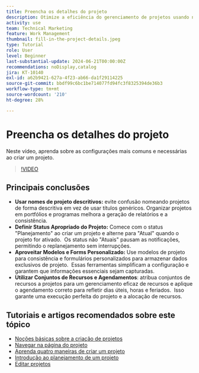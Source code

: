 ```yaml
---
title: Preencha os detalhes do projeto
description: Otimize a eficiência do gerenciamento de projetos usando nomes descritivos, definindo status apropriados, escolhendo o modo de agendamento correto, aproveitando modelos e formulários personalizados e gerenciando recursos com pools e agendamentos de recursos.
activity: use
team: Technical Marketing
feature: Work Management
thumbnail: fill-in-the-project-details.jpeg
type: Tutorial
role: User
level: Beginner
last-substantial-update: 2024-06-21T00:00:00Z
recommendations: noDisplay,catalog
jira: KT-10140
exl-id: a62b9421-627a-4f23-ab66-da1f29114225
source-git-commit: bbdf99c6bc1be714077fd94fc3f8325394de36b3
workflow-type: tm+mt
source-wordcount: '210'
ht-degree: 28%

---
```


# Preencha os detalhes do projeto

Neste vídeo, aprenda sobre as configurações mais comuns e necessárias ao criar um projeto.


>[!VIDEO](https://video.tv.adobe.com/v/3430410/?quality=12&learn=on&enablevpops=1)

## Principais conclusões

* **Usar nomes de projeto descritivos:** evite confusão nomeando projetos de forma descritiva em vez de usar títulos genéricos. &#x200B; Organizar projetos em portfólios e programas melhora a geração de relatórios e a consistência. &#x200B;
* **Definir Status Apropriado do Projeto:** Comece com o status &quot;Planejamento&quot; ao criar um projeto e alterne para &quot;Atual&quot; quando o projeto for ativado. &#x200B; Os status não &quot;Atuais&quot; pausam as notificações, permitindo o replanejamento sem interrupções. &#x200B;
* **Aproveitar Modelos e Forms Personalizado:** Use modelos de projeto para consistência e formulários personalizados para armazenar dados exclusivos de projeto. &#x200B; Essas ferramentas simplificam a configuração e garantem que informações essenciais sejam capturadas.
* **Utilizar Conjuntos de Recursos e Agendamentos**: atribua conjuntos de recursos a projetos para um gerenciamento eficaz de recursos e aplique o agendamento correto para refletir dias úteis, horas e feriados. &#x200B; Isso garante uma execução perfeita do projeto e a alocação de recursos.



## Tutoriais e artigos recomendados sobre este tópico

* [Noções básicas sobre a criação de projetos](/help/manage-work/projects/understand-basic-project-creation.md)
* [Navegar na página do projeto](/help/manage-work/projects/navigate-the-project-page.md)
* [Aprenda quatro maneiras de criar um projeto](/help/manage-work/projects/understand-other-ways-to-create-projects.md)
* [Introdução ao planejamento de um projeto](/help/manage-work/projects/getting-started-plan-a-project.md)
* [Editar projetos](https://experienceleague.adobe.com/pt-br/docs/workfront/using/manage-work/projects/manage-projects/edit-projects)

